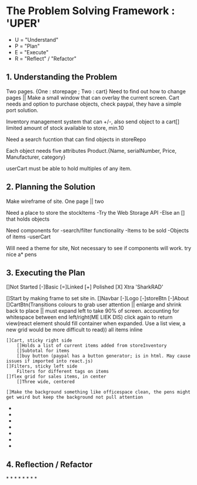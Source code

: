 <h1>The Problem Solving Framework : 'UPER'</h1>

* U = "Understand"
* P = "Plan"
* E = "Execute"
* R = "Reflect" / "Refactor"

<h2>1. Understanding the Problem</h2>

Two pages. {One : storepage ; Two : cart}
Need to find out how to change pages || Make a small window that can overlay the current screen.
Cart needs and option to purchase objects, check paypal, they have a simple port solution.

Inventory management system that can +/-, also send object to a cart[]
limited amount of stock available to store, min.10

Need a search fucntion that can find objects in storeRepo

Each object needs five attributes Product.{Name, serialNumber, Price, Manufacturer, category}


userCart must be able to hold multiples of any item. 


<h2>
    2. Planning the Solution
</h2>
Make wireframe of site. One page || two




Need a place to store the stockItems
  -Try the Web Storage API 
  -Else an [] that holds objects


Need components for 
    -search/filter functionality
    -Items to be sold
        -Objects of items
    -userCart 

Will need a theme for site, Not necessary to see if components will work.
try nice a* pens

<h2>
    3. Executing the Plan
</h2>
[]Not Started [-]Basic [=]Linked [+] Polished [X] Xtra 'SharkRAD'

[]Start by making frame to set site in.
    []Navbar
        [-]Logo
        [-]storeBtn
        [-]About
        []CartBtn(Transitions colours to grab user attention || enlarge and shrink back to place || must expand left to take 90% of screen. accounting for whitespace between end left/right(ME LIEK DIS) click again to return view(react element should fill container when expanded. Use a list view, a new grid would be more difficult to read))
    all items inline
       




    []Cart, sticky right side
        []Holds a list of current items added from storeInventory
        []Subtotal for items 
        []buy button (paypal has a button generator; is in html. May cause issues if imported into react.js)
    []Filters, sticky left side
        Filters for different tags on items 
    []flex grid for sales items, in center
        []Three wide, centered

    []Make the background something like officespace clean, the pens might get weird but keep the background not pull attention

*
*
*
*
*
*
*
<h2>
    4. Reflection / Refactor
</h2>
*
*
*
*
*
*
*
*